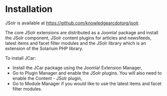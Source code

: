 # Installation

JSolr is available at https://github.com/knowledgearcdotorg/jsolr.

The core JSolr extensions are distributed as a Joomla! package and install the JSolr component, JSolr content plugins for articles and newsfeeds, latest items and facet filter modules and the JSolr library which is an extension of the Solarium PHP library.

To install JCar:

* Install the JCar package using the Joomla! Extension Manager,
* Go to Plugin Manager and enable the JSolr plugins. You will also need to enable the Content - JSolr plugin,
* Go to Module Manager if you would like to use the latest items and facet filter modules.
